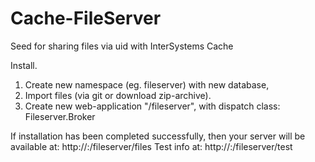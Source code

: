 Cache-FileServer
================

Seed for sharing files via uid with InterSystems Cache

Install.
1. Create new namespace (eg. fileserver) with new database,
2. Import files (via git or download zip-archive).
3. Create new web-application "/fileserver", with dispatch class: Fileserver.Broker

If installation has been completed successfully, then your server will be available at:
  http://<server ip>:<server port>/fileserver/files
Test info at:
  http://<server ip>:<server port>/fileserver/test
